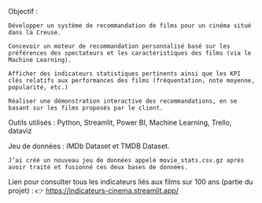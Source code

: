 Objectif : 

    Développer un système de recommandation de films pour un cinéma situé dans la Creuse.
    
    Concevoir un moteur de recommandation personnalisé basé sur les préférences des spectateurs et les caractéristiques des films (via le Machine Learning).
    
    Afficher des indicateurs statistiques pertinents ainsi que les KPI clés relatifs aux performances des films (fréquentation, note moyenne, popularité, etc.)
    
    Réaliser une démonstration interactive des recommandations, en se basant sur les films proposés par le client.
    
Outils utilisés : Python, Streamlit, Power BI, Machine Learning, Trello, dataviz

Jeu de données : IMDb Dataset et TMDB Dataset.

    J’ai créé un nouveau jeu de données appelé movie_stats.csv.gz après avoir traité et fusionné ces deux bases de données.
    
Lien pour consulter tous les indicateurs liés aux films sur 100 ans (partie du projet) :
👉 https://indicateurs-cinema.streamlit.app/


